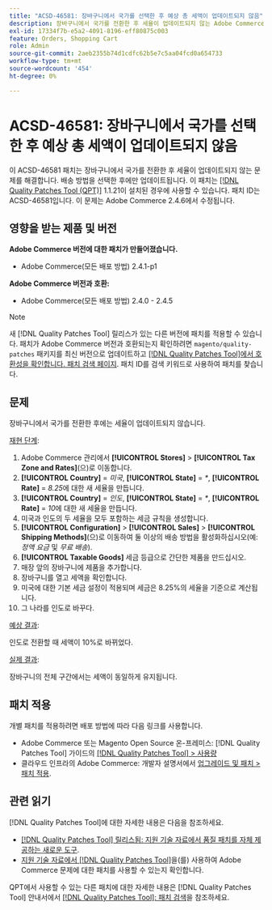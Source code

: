 ```yaml
---
title: "ACSD-46581: 장바구니에서 국가를 선택한 후 예상 총 세액이 업데이트되지 않음"
description: 장바구니에서 국가를 전환한 후 세율이 업데이트되지 않는 Adobe Commerce 문제를 해결하려면 ACSD-46581 패치를 적용합니다.
exl-id: 17334f7b-e5a2-4091-8196-eff80875c003
feature: Orders, Shopping Cart
role: Admin
source-git-commit: 2aeb2355b74d1cdfc62b5e7c5aa04fcd0a654733
workflow-type: tm+mt
source-wordcount: '454'
ht-degree: 0%

---
```


# ACSD-46581: 장바구니에서 국가를 선택한 후 예상 총 세액이 업데이트되지 않음

이 ACSD-46581 패치는 장바구니에서 국가를 전환한 후 세율이 업데이트되지 않는 문제를 해결합니다. 배송 방법을 선택한 후에만 업데이트됩니다. 이 패치는 [[!DNL Quality Patches Tool (QPT)]](/help/announcements/adobe-commerce-announcements/magento-quality-patches-released-new-tool-to-self-serve-quality-patches.md) 1.1.21이 설치된 경우에 사용할 수 있습니다. 패치 ID는 ACSD-46581입니다. 이 문제는 Adobe Commerce 2.4.6에서 수정됩니다.

## 영향을 받는 제품 및 버전

**Adobe Commerce 버전에 대한 패치가 만들어졌습니다.**
* Adobe Commerce(모든 배포 방법) 2.4.1-p1

**Adobe Commerce 버전과 호환:**
* Adobe Commerce(모든 배포 방법) 2.4.0 - 2.4.5

>[!NOTE]
>
>새 [!DNL Quality Patches Tool] 릴리스가 있는 다른 버전에 패치를 적용할 수 있습니다. 패치가 Adobe Commerce 버전과 호환되는지 확인하려면 `magento/quality-patches` 패키지를 최신 버전으로 업데이트하고 [[!DNL Quality Patches Tool]에서 호환성을 확인합니다. 패치 검색 페이지](https://experienceleague.adobe.com/tools/commerce-quality-patches/index.html). 패치 ID를 검색 키워드로 사용하여 패치를 찾습니다.

## 문제

장바구니에서 국가를 전환한 후에는 세율이 업데이트되지 않습니다.

<u>재현 단계</u>:

1. Adobe Commerce 관리에서 **[!UICONTROL Stores]** > **[!UICONTROL Tax Zone and Rates]**(으)로 이동합니다.
1. **[!UICONTROL Country]** = _미국_, **[!UICONTROL State]** = _*_, **[!UICONTROL Rate]** = _8.25_&#x200B;에 대한 새 세율을 만듭니다.
1. **[!UICONTROL Country]** = _인도_, **[!UICONTROL State]** = _*_, **[!UICONTROL Rate]** = _10_&#x200B;에 대한 새 세율을 만듭니다.
1. 미국과 인도의 두 세율을 모두 포함하는 세금 규칙을 생성합니다.
1. **[!UICONTROL Configuration]** > **[!UICONTROL Sales]** > **[!UICONTROL Shipping Methods]**(으)로 이동하여 둘 이상의 배송 방법을 활성화하십시오(예: _정액 요금_ 및 _무료 배송_).
1. **[!UICONTROL Taxable Goods]** 세금 등급으로 간단한 제품을 만드십시오.
1. 매장 앞의 장바구니에 제품을 추가합니다.
1. 장바구니를 열고 세액을 확인합니다.
1. 미국에 대한 기본 세금 설정이 적용되며 세금은 8.25%의 세율을 기준으로 계산됩니다.
1. 그 나라를 인도로 바꾸다.

<u>예상 결과</u>:

인도로 전환할 때 세액이 10%로 바뀌었다.

<u>실제 결과</u>:

장바구니의 전체 구간에서는 세액이 동일하게 유지됩니다.

## 패치 적용

개별 패치를 적용하려면 배포 방법에 따라 다음 링크를 사용합니다.

* Adobe Commerce 또는 Magento Open Source 온-프레미스: [!DNL Quality Patches Tool] 가이드의 [[!DNL Quality Patches Tool] > 사용량](https://experienceleague.adobe.com/docs/commerce-operations/tools/quality-patches-tool/usage.html)
* 클라우드 인프라의 Adobe Commerce: 개발자 설명서에서 [업그레이드 및 패치 > 패치 적용](https://experienceleague.adobe.com/en/docs/commerce-cloud-service/user-guide/develop/upgrade/apply-patches).

## 관련 읽기

[!DNL Quality Patches Tool]에 대한 자세한 내용은 다음을 참조하세요.

* [[!DNL Quality Patches Tool] 릴리스됨: 지원 기술 자료에서 품질 패치를 자체 제공하는 새로운 도구](/help/announcements/adobe-commerce-announcements/magento-quality-patches-released-new-tool-to-self-serve-quality-patches.md).
* [지원 기술 자료에서  [!DNL Quality Patches Tool]](/help/support-tools/patches-available-in-qpt-tool/check-patch-for-magento-issue-with-magento-quality-patches.md)을(를) 사용하여 Adobe Commerce 문제에 대한 패치를 사용할 수 있는지 확인합니다.

QPT에서 사용할 수 있는 다른 패치에 대한 자세한 내용은 [!DNL Quality Patches Tool] 안내서에서 [[!DNL Quality Patches Tool]: 패치 검색](https://experienceleague.adobe.com/tools/commerce-quality-patches/index.html)을 참조하세요.

